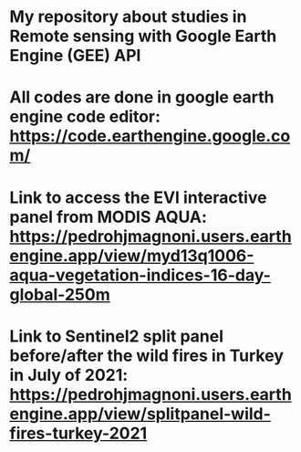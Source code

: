 # My repository about studies in Remote sensing with Google Earth Engine (GEE) API
# All codes are done in google earth engine code editor: https://code.earthengine.google.com/
# Link to access the EVI interactive panel from MODIS AQUA: https://pedrohjmagnoni.users.earthengine.app/view/myd13q1006-aqua-vegetation-indices-16-day-global-250m
# Link to Sentinel2 split panel before/after the wild fires in Turkey in July of 2021: https://pedrohjmagnoni.users.earthengine.app/view/splitpanel-wild-fires-turkey-2021
